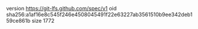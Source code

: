version https://git-lfs.github.com/spec/v1
oid sha256:a1af16e8c545f246e4508045491f22e63227ab3561510b9ee342deb159ce861b
size 1772
